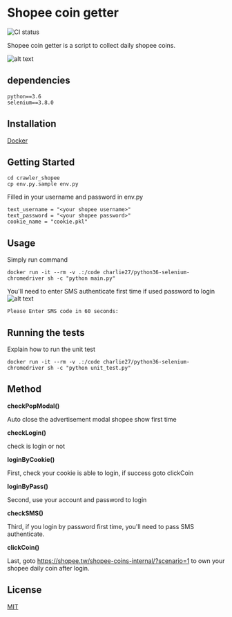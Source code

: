 # Shopee coin getter
![CI status](https://img.shields.io/badge/build-passing-brightgreen.svg)

Shopee coin getter is a script to collect daily shopee coins.

![alt text](https://raw.githubusercontent.com/charlie0227/crawler_shopee/master/readme/overall-1.png)
## dependencies
    python==3.6
    selenium==3.8.0
    
## Installation
 [Docker](https://www.docker.com)
 
## Getting Started

    cd crawler_shopee
    cp env.py.sample env.py 
    
Filled in your username and password in env.py

    text_username = "<your shopee username>" 
    text_password = "<your shopee password>"
    cookie_name = "cookie.pkl"
    
## Usage

Simply run command

    docker run -it --rm -v .:/code charlie27/python36-selenium-chromedriver sh -c "python main.py" 
You'll need to enter SMS authenticate first time if used password to login
![alt text](https://raw.githubusercontent.com/charlie0227/crawler_shopee/master/readme/SMS.png)

    Please Enter SMS code in 60 seconds: 
    
## Running the tests

Explain how to run the unit test

    docker run -it --rm -v .:/code charlie27/python36-selenium-chromedriver sh -c "python unit_test.py"
    
## Method

__checkPopModal()__

Auto close the advertisement modal shopee show first time

__checkLogin()__

check is login or not

__loginByCookie()__

First, check your cookie is able to login, if success goto clickCoin

__loginByPass()__

Second, use your account and password to login

__checkSMS()__

Third, if you login by password first time, you'll need to pass SMS authenticate.

__clickCoin()__

Last, goto https://shopee.tw/shopee-coins-internal/?scenario=1 to own your shopee daily coin after login.


## License
[MIT](https://choosealicense.com/licenses/mit/)
